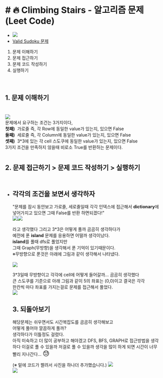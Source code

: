 # # 🔥 Climbing Stairs - 알고리즘 문제(Leet Code)

- <img src="https://img.shields.io/badge/PYTHON-3776AB?style=flat&logo=Python&logoColor=white"/><br/>
- <a href="https://leetcode.com/problems/valid-sudoku/" target="blank">Valid Sudoku 문제</a>

1. 문제 이해하기
2. 문제 접근하기
3. 문제 코드 작성하기
4. 실행하기<br/><br/><br/>

## 1. 문제 이해하기

<section style="margin:40px 0">
  <img src="./img/valid2.png"><br/>
  문제에서 요구하는 조건는 3가지이다,<br/>
  <strong>첫째)</strong>&nbsp;&nbsp;가로줄 즉, 각 Row에 동일한 value가 있는지, 있으면 False<br/>
  <strong>둘째)</strong>&nbsp;&nbsp;세로줄 즉, 각 Column에 동일한 value가 있는지, 있으면 False<br/>
  <strong>셋째)</strong>&nbsp;&nbsp;3*3에 있는 각 cell 스도쿠에 동일한 value가 있는지, 있으면 False<br/>
  3가지 조건을 만족하지 않을때 비로소 True를 반환하는 문제이다.
</section>

## 2. 문제 접근하기 > 문제 코드 작성하기 > 실행하기<br/><br/>

- ## 각각의 조건을 보면서 생각하자

  "문제를 잠시 동안보고 가로줄, 세로줄일때 각각 인덱스에 접근해서
  <strong>dictionary</strong>에 넣어가지고 있으면 그때 False를 반환 하면되겠다!" <br/>
  <img src="./img/problem1.png"><img src="./img/problem2.png"><br/><br/>
  라고 생각했다 그리고 3\*3은 어떻게 풀까 곰곰히 생각하다가<br/>
  예전에 푼 <strong>island</strong> 문제를 응용하면 어떨까 생각이났다.<br/>
  <strong>island</strong>를 풀때 dfs로 풀었지만<br/>
  그때 Graph(무방향)을 생각해서 푼 기억이 있기때문이다.<br/>
  ※무방향으로 푼것은 아래에 그림과 같이 생각해서 나타냈다.<br/><br/>
  <img src="./img/graphProblem.png"><br/>

  3\*3일때 무방향이고 각각에 cell에 어떻게 들어갈까... 곰곰히 생각했다<br/>
  큰 스도쿠를 기준으로 아래 그림과 같이 5의 좌표는 (0,0)이고 결국은 각각<br/>
  한칸씩 마다 좌표를 가지는걸로 문제를 접근해서 풀었다.<br/>
  <img src="./img/graphProblem2.png"><br/>

  ## 3. 되돌아보기

  해당문제는 쉬우면서도 시간복잡도를 곰곰히 생각해보고<br/>
  어떻게 풀어야 깔끔하게 풀까? <br/>
  생각하다가 이틀정도 걸렸다.<br/>
  아직 미숙하고 더 많이 공부하고 해야겠고 DFS, BFS, GRAPH로 접근방법을 생각하다 이걸로 풀 수 있을까 저걸로 풀 수 있을까 생각을 많이 하게 되면
  시간이 너무 빨리 지나간다... <span style="font-size: 21px;">😓</span><br/>

  (※ 밑에 코드가 짤려서 사진을 하나더 추가했습니다.)
  <img src="./img/mySolution1.png"><br/>
  <img src="./img/mySolution2.png"><br/>
